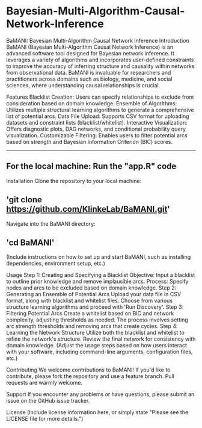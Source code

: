 # Bayesian-Multi-Algorithm-Causal-Network-Inference

BaMANI: Bayesian Multi-Algorithm Causal Network Inference
Introduction
BaMANI (Bayesian Multi-Algorithm Causal Network Inference) is an advanced software tool designed for Bayesian network inference. It leverages a variety of algorithms and incorporates user-defined constraints to improve the accuracy of inferring structure and causality within networks from observational data. BaMANI is invaluable for researchers and practitioners across domains such as biology, medicine, and social sciences, where understanding causal relationships is crucial.

Features
Blacklist Creation: Users can specify relationships to exclude from consideration based on domain knowledge.
Ensemble of Algorithms: Utilizes multiple structural learning algorithms to generate a comprehensive list of potential arcs.
Data File Upload: Supports CSV format for uploading datasets and constraint lists (blacklist/whitelist).
Interactive Visualization: Offers diagnostic plots, DAG networks, and conditional probability query visualization.
Customizable Filtering: Enables users to filter potential arcs based on strength and Bayesian Information Criterion (BIC) scores.

-------------------------------------------------
For the local machine: Run the "app.R" code
-------------------------------------------------
Installation
Clone the repository to your local machine:

'git clone https://github.com/KlinkeLab/BaMANI.git'
-------------------------------------------------
Navigate into the BaMANI directory:

'cd BaMANI'
-------------------------------------------------
(Include instructions on how to set up and start BaMANI, such as installing dependencies, environment setup, etc.)

Usage
Step 1: Creating and Specifying a Blacklist
Objective: Input a blacklist to outline prior knowledge and remove implausible arcs.
Process: Specify nodes and arcs to be excluded based on domain knowledge.
Step 2: Generating an Ensemble of Potential Arcs
Upload your data file in CSV format, along with blacklist and whitelist files.
Choose from various structure learning algorithms and proceed with 'Run Discovery'.
Step 3: Filtering Potential Arcs
Create a whitelist based on BIC and network complexity, adjusting thresholds as needed.
The process involves setting arc strength thresholds and removing arcs that create cycles.
Step 4: Learning the Network Structure
Utilize both the blacklist and whitelist to refine the network's structure.
Review the final network for consistency with domain knowledge.
(Adjust the usage steps based on how users interact with your software, including command-line arguments, configuration files, etc.)

Contributing
We welcome contributions to BaMANI! If you'd like to contribute, please fork the repository and use a feature branch. Pull requests are warmly welcome.

Support
If you encounter any problems or have questions, please submit an issue on the GitHub issue tracker.

License
(Include license information here, or simply state "Please see the LICENSE file for more details.")


